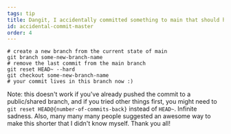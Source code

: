 ```yaml
---
tags: tip
title: Dangit, I accidentally committed something to main that should have been on a brand new branch!
id: accidental-commit-master
order: 4
---
```


```git
# create a new branch from the current state of main
git branch some-new-branch-name
# remove the last commit from the main branch
git reset HEAD~ --hard
git checkout some-new-branch-name
# your commit lives in this branch now :)
```

Note: this doesn't work if you've already pushed the commit to a public/shared branch, and if you tried other things first, you might need to `git reset HEAD@{number-of-commits-back}` instead of `HEAD~`. Infinite sadness. Also, many many many people suggested an awesome way to make this shorter that I didn't know myself. Thank you all!
